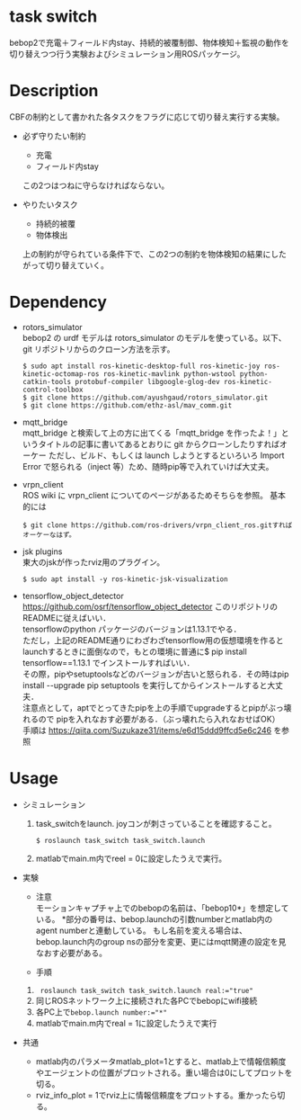 # task switch
bebop2で充電＋フィールド内stay、持続的被覆制御、物体検知＋監視の動作を
切り替えつつ行う実験およびシミュレーション用ROSパッケージ。
# Description
CBFの制約として書かれた各タスクをフラグに応じて切り替え実行する実験。
- 必ず守りたい制約
	- 充電
	- フィールド内stay

	この2つはつねに守らなければならない。
- やりたいタスク
	- 持続的被覆
	- 物体検出

	上の制約が守られている条件下で、この2つの制約を物体検知の結果にしたがって切り替えていく。

# Dependency
- rotors_simulator  
bebop2 の urdf モデルは rotors_simulator のモデルを使っている。以下、git リポジトリからのクローン方法を示す。


	```
	$ sudo apt install ros-kinetic-desktop-full ros-kinetic-joy ros-kinetic-octomap-ros ros-kinetic-mavlink python-wstool python-catkin-tools protobuf-compiler libgoogle-glog-dev ros-kinetic-control-toolbox  
	$ git clone https://github.com/ayushgaud/rotors_simulator.git  
	$ git clone https://github.com/ethz-asl/mav_comm.git  
	```


- mqtt_bridge  
mqtt_bridge と検索して上の方に出てくる「mqtt_bridge を作ったよ！」というタイトルの記事に書いてあるとおりに git からクローンしたりすればオーケー
ただし、ビルド、もしくは launch しようとするといろいろ Import Error で怒られる（inject 等）ため、随時pip等で入れていけば大丈夫。


- vrpn_client  
ROS wiki に vrpn_client についてのページがあるためそちらを参照。
基本的には
	```
	$ git clone https://github.com/ros-drivers/vrpn_client_ros.gitすればオーケーなはず。
	```

- jsk plugins  
東大のjskが作ったrviz用のプラグイン。
	```
	$ sudo apt install -y ros-kinetic-jsk-visualization
	```

- tensorflow_object_detector  
https://github.com/osrf/tensorflow_object_detector このリポジトリのREADMEに従えばいい．  
tensorflowのpython パッケージのバージョンは1.13.1でやる．  
ただし，上記のREADME通りにわざわざtensorflow用の仮想環境を作るとlaunchするときに面倒なので，もとの環境に普通に$ pip install tensorflow==1.13.1 でインストールすればいい．  
その際，pipやsetuptoolsなどのバージョンが古いと怒られる．その時はpip install --upgrade pip setuptools を実行してからインストールすると大丈夫．  
注意点として，aptでとってきたpipを上の手順でupgradeするとpipがぶっ壊れるので
pipを入れなおす必要がある．（ぶっ壊れたら入れなおせばOK）  
手順は https://qiita.com/Suzukaze31/items/e6d15ddd9ffcd5e6c246 を参照

# Usage

- シミュレーション
	1. task_switchをlaunch. joyコンが刺さっていることを確認すること。
		``` 
		$ roslaunch task_switch task_switch.launch
		```
	2. matlabでmain.m内でreel = 0に設定したうえで実行。


- 実験
  - 注意  
  モーションキャプチャ上でのbebopの名前は、「bebop10*」を想定している。
  *部分の番号は、bebop.launchの引数numberとmatlab内のagent numberと連動している。
  もし名前を変える場合は、bebop.launch内のgroup nsの部分を変更、更にはmqtt関連の設定を見なおす必要がある。

  - 手順
  1. `` roslaunch task_switch task_switch.launch real:="true"``
  2. 同じROSネットワーク上に接続された各PCでbebopにwifi接続
  3. 各PC上で``bebop.launch number:="*"`` 
  4. matlabでmain.m内でreal = 1に設定したうえで実行
- 共通
  - matlab内のパラメータmatlab_plot=1とすると、matlab上で情報信頼度やエージェントの位置がプロットされる。重い場合は0にしてプロットを切る。
  - rviz_info_plot = 1でrviz上に情報信頼度をプロットする。重かったら切る。

